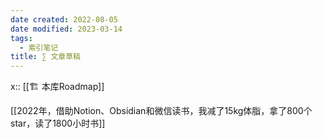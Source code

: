 ```yaml
---
date created: 2022-08-05
date modified: 2023-03-14
tags:
  - 索引笔记
title: ∑ 文章草稿
---
```


x:: [[🏗 本库Roadmap]]

[[2022年，借助Notion、Obsidian和微信读书，我减了15kg体脂，拿了800个star，读了1800小时书]]
